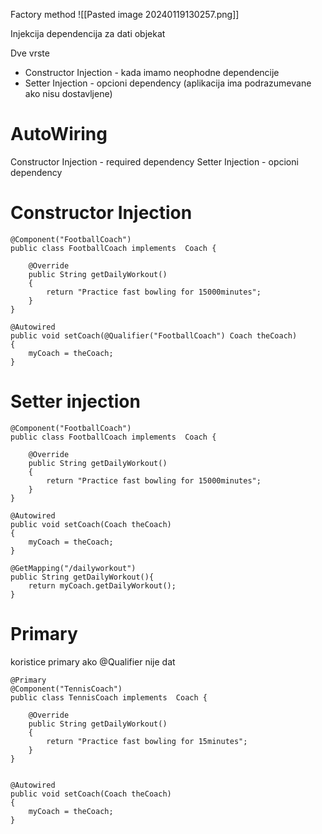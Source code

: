 
Factory method
![[Pasted image 20240119130257.png]]


Injekcija dependencija za dati objekat


Dve vrste 

- Constructor Injection - kada imamo neophodne dependencije
- Setter Injection - opcioni dependency (aplikacija ima podrazumevane ako nisu dostavljene)


# AutoWiring




Constructor Injection - required dependency
Setter Injection - opcioni dependency


# Constructor Injection

```
@Component("FootballCoach")  
public class FootballCoach implements  Coach {  
  
    @Override  
    public String getDailyWorkout()  
    {  
        return "Practice fast bowling for 15000minutes";  
    }  
}

@Autowired  
public void setCoach(@Qualifier("FootballCoach") Coach theCoach)  
{  
    myCoach = theCoach;  
}

```

# Setter injection

```
@Component("FootballCoach")  
public class FootballCoach implements  Coach {  
  
    @Override  
    public String getDailyWorkout()  
    {  
        return "Practice fast bowling for 15000minutes";  
    }  
}

@Autowired
public void setCoach(Coach theCoach)
{
	myCoach = theCoach;
}

@GetMapping("/dailyworkout")
public String getDailyWorkout(){
	return myCoach.getDailyWorkout();
}
```


# Primary


koristice primary ako @Qualifier nije dat
```
@Primary  
@Component("TennisCoach")  
public class TennisCoach implements  Coach {  
  
    @Override  
    public String getDailyWorkout()  
    {  
        return "Practice fast bowling for 15minutes";  
    }  
}


@Autowired  
public void setCoach(Coach theCoach)  
{  
    myCoach = theCoach;  
}

```